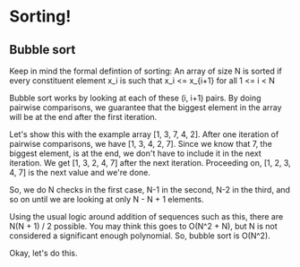 # Sorting!
## Bubble sort

Keep in mind the formal defintion of sorting: An array of size N is sorted if every constituent element x_i is such that x_i <= x_{i+1} for all 1 <= i < N

Bubble sort works by looking at each of these (i, i+1) pairs. By doing pairwise comparisons, we guarantee that the biggest element in the array will be at the end after the first iteration. 

Let's show this with the example array [1, 3, 7, 4, 2]. After one iteration of pairwise comparisons, we have [1, 3, 4, 2, 7]. Since we know that 7, the biggest element, is at the end, we don't have to include it in the next iteration. We get [1, 3, 2, 4, 7] after the next iteration. Proceeding on, [1, 2, 3, 4, 7] is the next value and we're done. 

So, we do N checks in the first case, N-1 in the second, N-2 in the third, and so on until we are looking at only N - N + 1 elements. 

Using the usual logic around addition of sequences such as this, there are N(N + 1) / 2 possible. You may think this goes to O(N^2 + N), but N is not considered a significant enough polynomial. So, bubble sort is O(N^2).

Okay, let's do this.